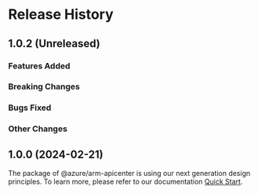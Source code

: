 # Release History

## 1.0.2 (Unreleased)

### Features Added

### Breaking Changes

### Bugs Fixed

### Other Changes

## 1.0.0 (2024-02-21)

The package of @azure/arm-apicenter is using our next generation design principles. To learn more, please refer to our documentation [Quick Start](https://aka.ms/azsdk/js/mgmt/quickstart ).
